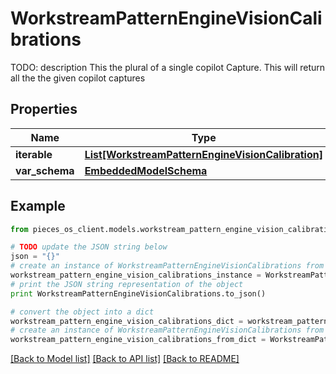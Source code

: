 # WorkstreamPatternEngineVisionCalibrations

TODO: description This the plural of a single copilot Capture.  This will return all the the given copilot captures

## Properties
Name | Type | Description | Notes
------------ | ------------- | ------------- | -------------
**iterable** | [**List[WorkstreamPatternEngineVisionCalibration]**](WorkstreamPatternEngineVisionCalibration.md) |  | 
**var_schema** | [**EmbeddedModelSchema**](EmbeddedModelSchema.md) |  | [optional] 

## Example

```python
from pieces_os_client.models.workstream_pattern_engine_vision_calibrations import WorkstreamPatternEngineVisionCalibrations

# TODO update the JSON string below
json = "{}"
# create an instance of WorkstreamPatternEngineVisionCalibrations from a JSON string
workstream_pattern_engine_vision_calibrations_instance = WorkstreamPatternEngineVisionCalibrations.from_json(json)
# print the JSON string representation of the object
print WorkstreamPatternEngineVisionCalibrations.to_json()

# convert the object into a dict
workstream_pattern_engine_vision_calibrations_dict = workstream_pattern_engine_vision_calibrations_instance.to_dict()
# create an instance of WorkstreamPatternEngineVisionCalibrations from a dict
workstream_pattern_engine_vision_calibrations_from_dict = WorkstreamPatternEngineVisionCalibrations.from_dict(workstream_pattern_engine_vision_calibrations_dict)
```
[[Back to Model list]](../README.md#documentation-for-models) [[Back to API list]](../README.md#documentation-for-api-endpoints) [[Back to README]](../README.md)


